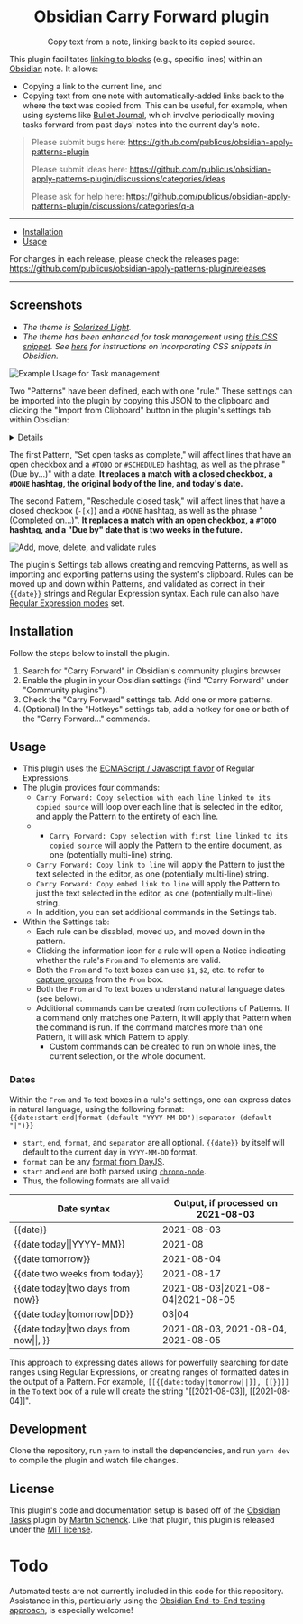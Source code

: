 <h1 align="center">Obsidian Carry Forward plugin</h1>

<p align="center">Copy text from a note, linking back to its copied source</a>.</p>

This plugin facilitates [linking to blocks](https://help.obsidian.md/How+to/Link+to+blocks) (e.g., specific lines) within an [Obsidian](https://obsidian.md/) note. It allows:

- Copying a link to the current line, and
- Copying text from one note with automatically-added links back to the where the text was copied from. This can be useful, for example, when using systems like [Bullet Journal](https://bulletjournal.com/blogs/bulletjournalist/migration), which involve periodically moving tasks forward from past days' notes into the current day's note.

> Please submit bugs here: https://github.com/publicus/obsidian-apply-patterns-plugin
>
> Please submit ideas here: https://github.com/publicus/obsidian-apply-patterns-plugin/discussions/categories/ideas
>
> Please ask for help here: https://github.com/publicus/obsidian-apply-patterns-plugin/discussions/categories/q-a

---

<ul>
    <li><a href="#installation">Installation</a></li>
    <li><a href="#usage">Usage</a></li>
</ul>

For changes in each release, please check the releases page: https://github.com/publicus/obsidian-apply-patterns-plugin/releases

---

## Screenshots

- *The theme is [Solarized Light](https://github.com/Slowbad/obsidian-solarized).*
- *The theme has been enhanced for task management using [this CSS snippet](https://gist.github.com/publicus/30f289deb911cc8f8645c946e42f13a6). See [here](https://help.obsidian.md/Advanced+topics/Customizing+CSS) for instructions on incorporating CSS snippets in Obsidian.*

![Example Usage for Task management](docs/img/example-task-management.gif)

Two "Patterns" have been defined, each with one "rule." These settings can be imported into the plugin by copying this JSON to the clipboard and clicking the "Import from Clipboard" button in the plugin's settings tab within Obsidian:

<details>

```json
[
  {
    "name": "Set open tasks as complete",
    "done": false,
    "rules": [
      {
        "from": "- \\[ \\] #(?:TODO|SCHEDULED)(.*?)\\(Due by \\[\\[(\\d{4}-\\d{2}-\\d{2})\\]\\]\\)",
        "to": "- [X] #DONE$1(Completed on [[{{date:today}}]])",
        "caseInsensitive": true,
        "global": false,
        "sticky": false,
        "multiline": false,
        "disabled": false
      }
    ]
  },
  {
    "name": "Reschedule closed task",
    "done": false,
    "rules": [
      {
        "from": "- \\[[Xx]\\] #DONE(.*?)\\(Completed on (.*?)\\)",
        "to": "- [ ] #TODO$1(Due by [[{{date:two weeks from today}}]])",
        "caseInsensitive": false,
        "global": false,
        "multiline": false,
        "sticky": false
      }
    ]
  }
]
```
</details>


The first Pattern, "Set open tasks as complete," will affect lines that have an open checkbox and a `#TODO` or `#SCHEDULED` hashtag, as well as the phrase "(Due by...)" with a date. **It replaces a match with a closed checkbox, a `#DONE` hashtag, the original body of the line, and today's date.**

The second Pattern, "Reschedule closed task," will affect lines that have a closed checkbox (`-[x]`) and a `#DONE` hashtag, as well as the phrase "(Completed on...)". **It replaces a match with an open checkbox, a `#TODO` hashtag, and a "Due by" date that is two weeks in the future.**

![Add, move, delete, and validate rules](docs/img/settings-add-remove-validate.gif)

The plugin's Settings tab allows creating and removing Patterns, as well as importing and exporting patterns using the system's clipboard. Rules can be moved up and down within Patterns, and validated as correct in their `{{date}}` strings and Regular Expression syntax. Each rule can also have [Regular Expression modes](https://www.regular-expressions.info/refmodifiers.html) set.

## Installation

Follow the steps below to install the plugin.

1. Search for "Carry Forward" in Obsidian's community plugins browser
2. Enable the plugin in your Obsidian settings (find "Carry Forward" under "Community plugins").
3. Check the "Carry Forward" settings tab. Add one or more patterns.
4. (Optional) In the "Hotkeys" settings tab, add a hotkey for one or both of the "Carry Forward..." commands.

## Usage

- This plugin uses the [ECMAScript / Javascript flavor](https://www.regular-expressions.info/javascript.html) of Regular Expressions.
- The plugin provides four commands:
    - `Carry Forward: Copy selection with each line linked to its copied source` will loop over each line that is selected in the editor, and apply the Pattern to the entirety of each line.
    - - `Carry Forward: Copy selection with first line linked to its copied source` will apply the Pattern to the entire document, as one (potentially multi-line) string.
    - `Carry Forward: Copy link to line` will apply the Pattern to just the text selected in the editor, as one (potentially multi-line) string.
    - `Carry Forward: Copy embed link to line` will apply the Pattern to just the text selected in the editor, as one (potentially multi-line) string.
    - In addition, you can set additional commands in the Settings tab.
- Within the Settings tab:
    - Each rule can be disabled, moved up, and moved down in the pattern.
    - Clicking the information icon for a rule will open a Notice indicating whether the rule's `From` and `To` elements are valid.
    - Both the `From` and `To` text boxes can use `$1`, `$2`, etc. to refer to [capture groups](https://www.regular-expressions.info/refcapture.html) from the `From` box.
    - Both the `From` and `To` text boxes understand natural language dates (see below).
    - Additional commands can be created from collections of Patterns. If a command only matches one Pattern, it will apply that Pattern when the command is run. If the command matches more than one Pattern, it will ask which Pattern to apply.
      - Custom commands can be created to run on whole lines, the current selection, or the whole document.

### Dates

Within the `From` and `To` text boxes in a rule's settings, one can express dates in natural language, using the following format:  
`{{date:start|end|format (default "YYYY-MM-DD")|separator (default "|")}}`

- `start`, `end`, `format`, and `separator` are all optional. `{{date}}` by itself will default to the current day in `YYYY-MM-DD` format.
- `format` can be any [format from DayJS](https://day.js.org/docs/en/parse/string-format#list-of-all-available-parsing-tokens).
- `start` and `end` are both parsed using [`chrono-node`](https://github.com/wanasit/chrono).
- Thus, the following formats are all valid:

| Date syntax                       | Output, if processed on 2021-08-03 |
| --------------------------------- | ---------------------------------- |
| {{date}}                          | 2021-08-03                         |
| {{date:today\|\|YYYY-MM}}         | 2021-08                            |
| {{date:tomorrow}}                 | 2021-08-04                         |
| {{date:two weeks from today}}     | 2021-08-17                         |
| {{date:today\|two days from now}} | 2021-08-03\|2021-08-04\|2021-08-05 |
| {{date:today\|tomorrow\|DD}}                                              |03\|04|
| {{date:today\|two days from now\|\|, }}                                         |2021-08-03, 2021-08-04, 2021-08-05|

This approach to expressing dates allows for powerfully searching for date ranges using Regular Expressions, or creating ranges of formatted dates in the output of a Pattern. For example, `[[{{date:today|tomorrow||]], [[}}]]` in the `To` text box of a rule will create the string "\[\[2021-08-03\]\], \[\[2021-08-04\]\]".

## Development
Clone the repository, run `yarn` to install the dependencies, and run `yarn dev` to compile the plugin and watch file changes.

## License

This plugin's code and documentation setup is based off of the [Obsidian Tasks](https://github.com/schemar/obsidian-tasks) plugin by [Martin Schenck](https://github.com/schemar). Like that plugin, this plugin is released under the [MIT license](./LICENSE).

# Todo

Automated tests are not currently included in this code for this repository. Assistance in this, particularly using the [Obsidian End-to-End testing approach](https://github.com/trashhalo/obsidian-plugin-e2e-test), is especially welcome!
